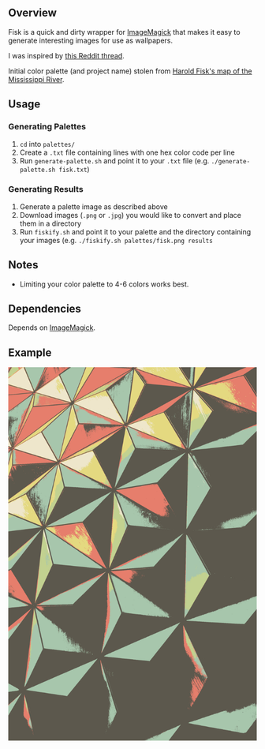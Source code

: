 ## Overview
Fisk is a quick and dirty wrapper for [ImageMagick](https://imagemagick.org/index.php) that makes it easy to generate interesting images for use as wallpapers.

I was inspired by [this Reddit thread](https://www.reddit.com/r/proceduralgeneration/comments/bu5ffk/blobs_20_source_code_in_the_comments/?utm_source=share&utm_medium=ios_app).

Initial color palette (and project name) stolen from [Harold Fisk's map of the Mississippi River](http://www.radicalcartography.net/index.html?fisk).

## Usage
### Generating Palettes
1. `cd` into `palettes/`
1. Create a `.txt` file containing lines with one hex color code per line
1. Run `generate-palette.sh` and point it to your `.txt` file (e.g. `./generate-palette.sh fisk.txt`)

### Generating Results
1. Generate a palette image as described above
1. Download images (`.png` or `.jpg`) you would like to convert and place them in a directory
1. Run `fiskify.sh` and point it to your palette and the directory containing your images (e.g. `./fiskify.sh palettes/fisk.png results`

## Notes
- Limiting your color palette to 4-6 colors works best.

## Dependencies
Depends on [ImageMagick](https://imagemagick.org/index.php).

## Example
![Robert Horvick Epcot](results/robert-horvick-1463719-unsplash.png)
